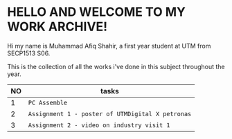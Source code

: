 # HELLO AND WELCOME TO MY WORK ARCHIVE!

Hi my name is Muhammad Afiq Shahir, a first year student at UTM from SECP1513 S06.

This is the collection of all the works i've done in this subject throughout the year.

|       NO       |            tasks                               |                   
|----------------|------------------------------------------------|
|        1       |`PC Assemble`                                   |
|        2       |`Assignment 1 - poster of UTMDigital X petronas`|
|        3       |`Assignment 2 - video on industry visit 1`      |

